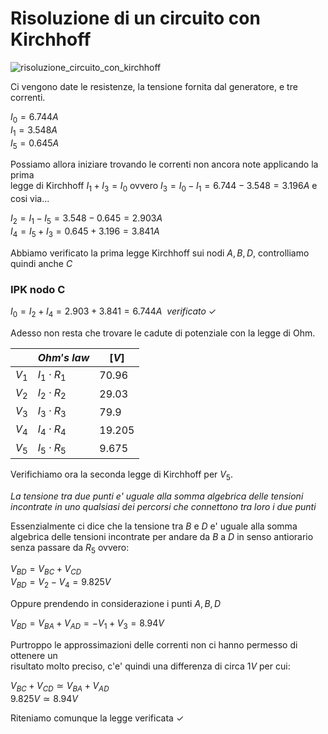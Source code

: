 # Risoluzione di un circuito con Kirchhoff  

![risoluzione_circuito_con_kirchhoff](https://user-images.githubusercontent.com/7195133/204092042-efe83286-c0c0-44c3-aaca-f17fc6e5a2d7.jpg)  

Ci vengono date le resistenze, la tensione fornita dal generatore, e tre correnti.  

$I_0 = 6.744A$  
$I_1 = 3.548A$  
$I_5 = 0.645A$  

Possiamo allora iniziare trovando le correnti non ancora note applicando la prima  
legge di Kirchhoff $I_1 + I_3 = I_0$ ovvero $I_3 = I_0 - I_1 = 6.744 - 3.548 = 3.196A$ e cosi via...

$I_2 = I_1 - I_5 = 3.548 - 0.645 = 2.903A$  
$I_4 = I_5 + I_3 = 0.645 + 3.196 = 3.841A$  

Abbiamo verificato la prima legge Kirchhoff sui nodi $A, B, D$, controlliamo quindi anche $C$  
### IPK nodo C  
$I_0 = I_2 + I_4 = 2.903 + 3.841 = 6.744A \ \ verificato\ \checkmark$  

Adesso non resta che trovare le cadute di potenziale con la legge di Ohm.  

|       | $Ohm's\ law$    | $[V]$    |
| ----- | --------------- | -------- |
| $V_1$ | $I_1 \cdot R_1$ | $70.96$  |
| $V_2$ | $I_2 \cdot R_2$ | $29.03$  |
| $V_3$ | $I_3 \cdot R_3$ | $79.9$   |
| $V_4$ | $I_4 \cdot R_4$ | $19.205$ |
| $V_5$ | $I_5 \cdot R_5$ | $9.675$  |


Verifichiamo ora la seconda legge di Kirchhoff per $V_5$.  

*La tensione tra due punti e' uguale alla somma algebrica delle tensioni  
incontrate in uno qualsiasi dei percorsi che connettono tra loro i due punti*  

Essenzialmente ci dice che la tensione tra $B$ e $D$ e' uguale alla somma  
algebrica delle tensioni incontrate per andare da $B$ a $D$ in senso antiorario  
senza passare da $R_5$ ovvero:
 
$V_{BD} = V_{BC} + V_{CD}$  
$V_{BD} = V_2 - V_4 = 9.825V$    

Oppure prendendo in considerazione i punti $A, B, D$  

$V_{BD} = V_{BA} + V_{AD} = - V_1 + V_3 = 8.94V$  

Purtroppo le approssimazioni delle correnti non ci hanno permesso di ottenere un  
risultato molto preciso, c'e' quindi una differenza di circa $1V$ per cui:  

$V_{BC} + V_{CD} \simeq V_{BA} + V_{AD}$  
$9.825V \simeq 8.94V$  

Riteniamo comunque la legge verificata $\checkmark$